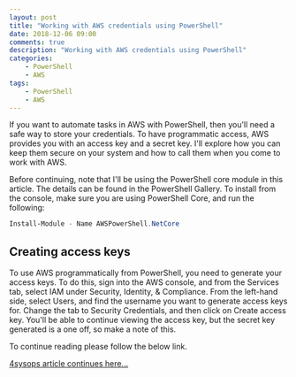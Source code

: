 ```yaml
---
layout: post
title: "Working with AWS credentials using PowerShell"
date: 2018-12-06 09:00
comments: true
description: "Working with AWS credentials using PowerShell"
categories:
    - PowerShell
    - AWS
tags:
    - PowerShell
    - AWS
---
```


If you want to automate tasks in AWS with PowerShell, then you'll need a safe way to store your credentials. To have programmatic access, AWS provides you with an access key and a secret key. I'll explore how you can keep them secure on your system and how to call them when you come to work with AWS.

Before continuing, note that I'll be using the PowerShell core module in this article. The details can be found in the PowerShell Gallery. To install from the console, make sure you are using PowerShell Core, and run the following:

```powershell
Install-Module - Name AWSPowerShell.NetCore
```

## Creating access keys

To use AWS programmatically from PowerShell, you need to generate your access keys. To do this, sign into the AWS console, and from the Services tab, select IAM under Security, Identity, & Compliance. From the left-hand side, select Users, and find the username you want to generate access keys for. Change the tab to Security Credentials, and then click on Create access key. You'll be able to continue viewing the access key, but the secret key generated is a one off, so make a note of this.

To continue reading please follow the below link.

[4sysops article continues here...](https://4sysops.com/archives/working-with-aws-credentials-using-powershell/)
